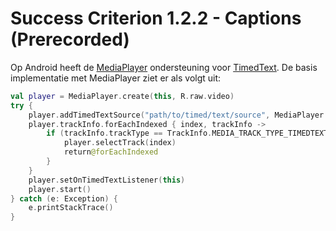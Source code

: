 # Success Criterion 1.2.2 - Captions (Prerecorded)

Op Android heeft de [MediaPlayer](https://developer.android.com/reference/android/media/MediaPlayer) ondersteuning voor [TimedText](https://developer.android.com/reference/android/media/TimedText). De basis implementatie met MediaPlayer ziet er als volgt uit:

```kotlin
val player = MediaPlayer.create(this, R.raw.video)
try {
    player.addTimedTextSource("path/to/timed/text/source", MediaPlayer.MEDIA_MIMETYPE_TEXT_SUBRIP)
    player.trackInfo.forEachIndexed { index, trackInfo ->
        if (trackInfo.trackType == TrackInfo.MEDIA_TRACK_TYPE_TIMEDTEXT) {
            player.selectTrack(index)
            return@forEachIndexed
        }
    }
    player.setOnTimedTextListener(this)
    player.start()
} catch (e: Exception) {
    e.printStackTrace()
}
```
